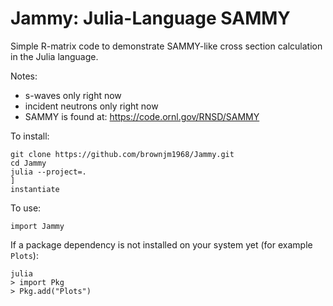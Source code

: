 # Jammy: Julia-Language SAMMY

Simple R-matrix code to demonstrate SAMMY-like cross section calculation in the Julia language.

Notes:
- s-waves only right now
- incident neutrons only right now
- SAMMY is found at: https://code.ornl.gov/RNSD/SAMMY

To install:

```console
git clone https://github.com/brownjm1968/Jammy.git
cd Jammy
julia --project=.
]
instantiate
```

To use: 

```console
import Jammy 
```

If a package dependency is not installed on your system yet (for example `Plots`):

```console
julia
> import Pkg
> Pkg.add("Plots")
```
